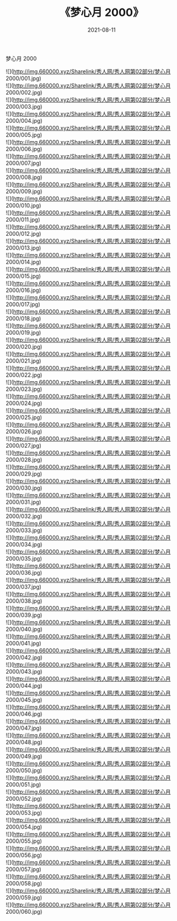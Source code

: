 ﻿---
layout: post
title:  《梦心月 2000》
date:   2021-08-11
img: http://img.660000.xyz/Sharelink/秀人网/秀人网第02部分/梦心月 2000/000.jpg
categories: [美女, 清纯, 唯美]
---

梦心月 2000

  ![](http://img.660000.xyz/Sharelink/秀人网/秀人网第02部分/梦心月 2000/001.jpg) <br> ![](http://img.660000.xyz/Sharelink/秀人网/秀人网第02部分/梦心月 2000/002.jpg) <br> ![](http://img.660000.xyz/Sharelink/秀人网/秀人网第02部分/梦心月 2000/003.jpg) <br> ![](http://img.660000.xyz/Sharelink/秀人网/秀人网第02部分/梦心月 2000/004.jpg) <br> ![](http://img.660000.xyz/Sharelink/秀人网/秀人网第02部分/梦心月 2000/005.jpg) <br> ![](http://img.660000.xyz/Sharelink/秀人网/秀人网第02部分/梦心月 2000/006.jpg) <br> ![](http://img.660000.xyz/Sharelink/秀人网/秀人网第02部分/梦心月 2000/007.jpg) <br> ![](http://img.660000.xyz/Sharelink/秀人网/秀人网第02部分/梦心月 2000/008.jpg) <br> ![](http://img.660000.xyz/Sharelink/秀人网/秀人网第02部分/梦心月 2000/009.jpg) <br> ![](http://img.660000.xyz/Sharelink/秀人网/秀人网第02部分/梦心月 2000/010.jpg) <br> ![](http://img.660000.xyz/Sharelink/秀人网/秀人网第02部分/梦心月 2000/011.jpg) <br> ![](http://img.660000.xyz/Sharelink/秀人网/秀人网第02部分/梦心月 2000/012.jpg) <br> ![](http://img.660000.xyz/Sharelink/秀人网/秀人网第02部分/梦心月 2000/013.jpg) <br> ![](http://img.660000.xyz/Sharelink/秀人网/秀人网第02部分/梦心月 2000/014.jpg) <br> ![](http://img.660000.xyz/Sharelink/秀人网/秀人网第02部分/梦心月 2000/015.jpg) <br> ![](http://img.660000.xyz/Sharelink/秀人网/秀人网第02部分/梦心月 2000/016.jpg) <br> ![](http://img.660000.xyz/Sharelink/秀人网/秀人网第02部分/梦心月 2000/017.jpg) <br> ![](http://img.660000.xyz/Sharelink/秀人网/秀人网第02部分/梦心月 2000/018.jpg) <br> ![](http://img.660000.xyz/Sharelink/秀人网/秀人网第02部分/梦心月 2000/019.jpg) <br> ![](http://img.660000.xyz/Sharelink/秀人网/秀人网第02部分/梦心月 2000/020.jpg) <br> ![](http://img.660000.xyz/Sharelink/秀人网/秀人网第02部分/梦心月 2000/021.jpg) <br> ![](http://img.660000.xyz/Sharelink/秀人网/秀人网第02部分/梦心月 2000/022.jpg) <br> ![](http://img.660000.xyz/Sharelink/秀人网/秀人网第02部分/梦心月 2000/023.jpg) <br> ![](http://img.660000.xyz/Sharelink/秀人网/秀人网第02部分/梦心月 2000/024.jpg) <br> ![](http://img.660000.xyz/Sharelink/秀人网/秀人网第02部分/梦心月 2000/025.jpg) <br> ![](http://img.660000.xyz/Sharelink/秀人网/秀人网第02部分/梦心月 2000/026.jpg) <br> ![](http://img.660000.xyz/Sharelink/秀人网/秀人网第02部分/梦心月 2000/027.jpg) <br> ![](http://img.660000.xyz/Sharelink/秀人网/秀人网第02部分/梦心月 2000/028.jpg) <br> ![](http://img.660000.xyz/Sharelink/秀人网/秀人网第02部分/梦心月 2000/029.jpg) <br> ![](http://img.660000.xyz/Sharelink/秀人网/秀人网第02部分/梦心月 2000/030.jpg) <br> ![](http://img.660000.xyz/Sharelink/秀人网/秀人网第02部分/梦心月 2000/031.jpg) <br> ![](http://img.660000.xyz/Sharelink/秀人网/秀人网第02部分/梦心月 2000/032.jpg) <br> ![](http://img.660000.xyz/Sharelink/秀人网/秀人网第02部分/梦心月 2000/033.jpg) <br> ![](http://img.660000.xyz/Sharelink/秀人网/秀人网第02部分/梦心月 2000/034.jpg) <br> ![](http://img.660000.xyz/Sharelink/秀人网/秀人网第02部分/梦心月 2000/035.jpg) <br> ![](http://img.660000.xyz/Sharelink/秀人网/秀人网第02部分/梦心月 2000/036.jpg) <br> ![](http://img.660000.xyz/Sharelink/秀人网/秀人网第02部分/梦心月 2000/037.jpg) <br> ![](http://img.660000.xyz/Sharelink/秀人网/秀人网第02部分/梦心月 2000/038.jpg) <br> ![](http://img.660000.xyz/Sharelink/秀人网/秀人网第02部分/梦心月 2000/039.jpg) <br> ![](http://img.660000.xyz/Sharelink/秀人网/秀人网第02部分/梦心月 2000/040.jpg) <br> ![](http://img.660000.xyz/Sharelink/秀人网/秀人网第02部分/梦心月 2000/041.jpg) <br> ![](http://img.660000.xyz/Sharelink/秀人网/秀人网第02部分/梦心月 2000/042.jpg) <br> ![](http://img.660000.xyz/Sharelink/秀人网/秀人网第02部分/梦心月 2000/043.jpg) <br> ![](http://img.660000.xyz/Sharelink/秀人网/秀人网第02部分/梦心月 2000/044.jpg) <br> ![](http://img.660000.xyz/Sharelink/秀人网/秀人网第02部分/梦心月 2000/045.jpg) <br> ![](http://img.660000.xyz/Sharelink/秀人网/秀人网第02部分/梦心月 2000/046.jpg) <br> ![](http://img.660000.xyz/Sharelink/秀人网/秀人网第02部分/梦心月 2000/047.jpg) <br> ![](http://img.660000.xyz/Sharelink/秀人网/秀人网第02部分/梦心月 2000/048.jpg) <br> ![](http://img.660000.xyz/Sharelink/秀人网/秀人网第02部分/梦心月 2000/049.jpg) <br> ![](http://img.660000.xyz/Sharelink/秀人网/秀人网第02部分/梦心月 2000/050.jpg) <br> ![](http://img.660000.xyz/Sharelink/秀人网/秀人网第02部分/梦心月 2000/051.jpg) <br> ![](http://img.660000.xyz/Sharelink/秀人网/秀人网第02部分/梦心月 2000/052.jpg) <br> ![](http://img.660000.xyz/Sharelink/秀人网/秀人网第02部分/梦心月 2000/053.jpg) <br> ![](http://img.660000.xyz/Sharelink/秀人网/秀人网第02部分/梦心月 2000/054.jpg) <br> ![](http://img.660000.xyz/Sharelink/秀人网/秀人网第02部分/梦心月 2000/055.jpg) <br> ![](http://img.660000.xyz/Sharelink/秀人网/秀人网第02部分/梦心月 2000/056.jpg) <br> ![](http://img.660000.xyz/Sharelink/秀人网/秀人网第02部分/梦心月 2000/057.jpg) <br> ![](http://img.660000.xyz/Sharelink/秀人网/秀人网第02部分/梦心月 2000/058.jpg) <br> ![](http://img.660000.xyz/Sharelink/秀人网/秀人网第02部分/梦心月 2000/059.jpg) <br> ![](http://img.660000.xyz/Sharelink/秀人网/秀人网第02部分/梦心月 2000/060.jpg) <br>